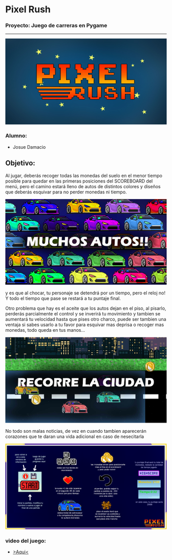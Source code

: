 
# Pixel Rush
### Proyecto: Juego de carreras en Pygame
--------------------------------------------------------------
![imagen_logo](./fotos_md/titulo.jpg)

### Alumno:
* Josue Damacio

## Objetivo:
Al jugar, deberás recoger todas las monedas del suelo en el menor tiempo posible para quedar en las primeras posiciones del SCOREBOARD del menú, pero el camino estará lleno de autos de distintos colores y diseños que deberás esquivar para no perder monedas ni tiempo.

![imagen_autos](./fotos_md/enemigos.jpg)

y es que al chocar, tu personaje se detendrá por un tiempo, pero el reloj no! Y todo el tiempo que pase se restará a tu puntaje final. 

Otro problema que hay es el aceite que los autos dejan en el piso, al pisarlo, perderás parcialmente el control y se inverirá tu movimiento y tambien se aumentará tu velocidad hasta que pises otro charco, puede ser tambien una ventaja si sabes usarlo a tu favor para esquivar mas deprisa o recoger mas monedas, todo queda en tus manos...

![imagen_in_game](./fotos_md/foto_jugando.jpg)

No todo son malas noticias, de vez en cuando tambien aparecerán corazones que te daran una vida adicional en caso de nesecitarla

![imagen_info](./fotos_md/informacion.png)



### video del juego:

- [>Aqui<](https://clipchamp.com/watch/r5XmVrAqoIQ)
